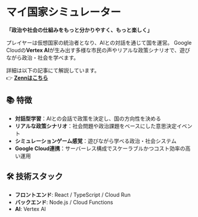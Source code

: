 # マイ国家シミュレーター

**「政治や社会の仕組みをもっと分かりやすく、もっと楽しく」**

プレイヤーは仮想国家の統治者となり、AIとの対話を通じて国を運営。
Google Cloudの**Vertex AI**が生み出す多様な市民の声やリアルな政策シナリオで、遊びながら政治・社会を学べます。

詳細は以下の記事にて解説しています。  
👉 **[Zennはこちら](https://zenn.dev/tmkst/articles/4515c6dc4ed28b)**

## 📚 特徴
- **対話型学習**：AIとの会話で政策を決定し、国の方向性を決める
- **リアルな政策シナリオ**：社会問題や政治課題をベースにした意思決定イベント
- **シミュレーションゲーム感覚**：遊びながら学べる政治・社会システム
- **Google Cloud連携**：サーバーレス構成でスケーラブルかつコスト効率の高い運用

## 🛠 技術スタック
- **フロントエンド**: React / TypeScript / Cloud Run
- **バックエンド**: Node.js / Cloud Functions
- **AI**: Vertex AI
